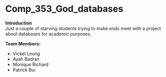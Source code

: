 # Comp_353_God_databases

**Introduction**
<br >
Just a couple of starving students trying to make ends meet with a project about databases for academic purposes.

**Team Members:**
- Vickel Leung
- Ayah Badran
- Monique Richard
- Patrick Bui

